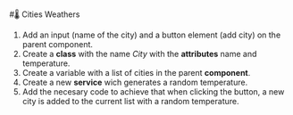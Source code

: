 #🌡️ Cities Weathers

1. Add an input (name of the city) and a button element (add city) on the parent component.
2. Create a **class** with the name *City* with the **attributes** name and temperature.
3. Create a variable with a list of cities in the parent **component**.
4. Create a new **service** wich generates a random temperature.
5. Add the necesary code to achieve that when clicking the button, a new city is added to the current list with a random temperature.